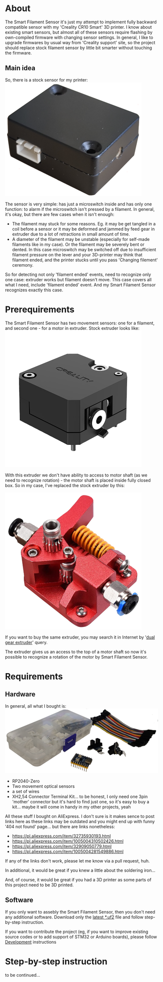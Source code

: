 About
===

The Smart Filament Sensor it's just my attempt to implement fully backward compatible sensor with my 'Creality CR10 Smart' 3D printer. I know about existing smart sensors, but almost all of these sensors require flashing by own-compiled firmware with changing sensor settings. In general, I like to upgrade firmwares by usual way from 'Creality support' site, so the project should replace stock filament sensor by little bit smarter without touching the firmware.

Main idea
---

So, there is a stock sensor for my printer:
![Stock sensor](img/001.StockSensor.png)

The sensor is very simple: has just a microswitch inside and has only one function: to alarm if the microswitch isn't pressed  by a filament. In general, it's okay, but there are few cases when it isn't enough:

- The filament may stuck for some reasons. Eg. it may be get tangled in a coil before a sensor or it may be deformed and jammed by feed gear in extruder due to a lot of retractions in small amount of time.
- A diameter of the filament may be unstable (especially for self-made filaments like in my case). Or the filament may be severely bent or dented. In this case  microswitch may be switched off due to insufficient filament pressure on the lever and your 3D-printer may think that filament ended, and the printer stucks until you pass 'Changing filement' ceremony. 

So for detecting not only 'filament ended' events, need to recognize only one case: extruder works but filament doesn't move. This case covers all what I need, include 'filament ended' event. And my Smart Filament Sensor recognizes exactly this case.

Prerequirements
===

The Smart Filament Sensor has two movement sensors: one for a filament, and second one - for a motor in extruder. Stock extruder looks like:
![Stock bowden extruder](img/002.StockBowdenExtruder.png)

With this extruder we don't have ability to access to motor shaft (as we need to recognize rotation) - the motor shaft is placed inside fully closed box. So in my case, I've replaced the stock extruder by this:

![Dual gear extruder](img/003.DualGearExtruder.png)

If you want to buy the same extruder, you may search it in Internet by '[dual gear extruder](https://www.google.com/search?q=dual+gear+extruder)' query. 

The extruder gives us an access to the top of a motor shaft so now it's possible to recognize a rotation of the motor by Smart Filament Sensor.

Requirements
===

Hardware
---

In general, all what I bought is:
![Hardware Requirements](img/004.HardwareRequirements.png)


- RP2040-Zero
- Two movement optical sensors
- a set of wires
- XH2,54 Connector Terminal Kit... to be honest, I only need one 3pin 'mother' connector but it's hard to find just one, so it's easy to buy a kit... maybe it will come in handy in my other projects, yeah

All these stuff I bought on AliExpress. I don't sure is it makes sence to post links here as these links may be outdated and you might end up with funny '404 not found' page... but there are links nonetheless:
- https://pl.aliexpress.com/item/32735930193.html
- https://pl.aliexpress.com/item/1005004310502426.html
- https://pl.aliexpress.com/item/32909050779.html
- https://pl.aliexpress.com/item/1005004281549886.html

If any of the links don't work, please let me know via a pull request, huh.

In additional, it would be great if you knew a little about the soldering iron...

And, of course, it would be great if you had a 3D printer as some parts of this project need to be 3D printed.

Software
---

If you only want to assebly the Smart Filament Sensor, then you don't need any additional software. Download only the [latest *.uf2](../releases/)  file and follow step-by-step instruction.

If you want to contribute the project (eg, if you want to improve existing source codes or to add support of STM32 or Arduino boards), please follow [Development](Development.md) instructions

Step-by-step instruction
===

to be continued...

